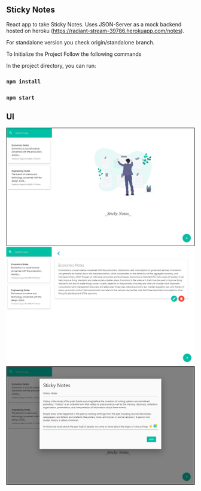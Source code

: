## Sticky Notes

React app to take Sticky Notes. Uses JSON-Server as a mock backend hosted on heroku (https://radiant-stream-39786.herokuapp.com/notes).

For standalone version you check origin/standalone branch.

To Initialize the Project Follow the following commands

In the project directory, you can run:

### `npm install`

### `npm start`

## UI

<img src="src/image/stickynotes.JPG">

<img src="src/image/stickynotes2.JPG">

<img src="src/image/stickynotes3.JPG">

